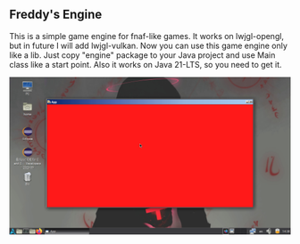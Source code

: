 ## Freddy's Engine
This is a simple game engine for fnaf-like games. It works on lwjgl-opengl, but in future I will add lwjgl-vulkan. Now you can use this game engine only like a lib. Just copy "engine" package to your Java project and use Main class like a start point. Also it works on Java 21-LTS, so you need to get it.

![](icon.png)